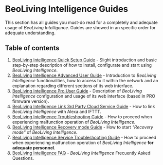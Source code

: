# BeoLiving Intelligence Guides

This section has all guides you must-do read for a completely and adequate usage of _BeoLiving Intelligence_. Guides are showed in an specific order for adequate understanding.

## Table of contents

1. [BeoLiving Intelligence Quick Setup Guide](bli-quick-setup-guide.md) - Slight introduction and basic step-by-step description of how to install, configurate and start using _BeoLiving Intelligence_.  
2. [BeoLiving Intelligence Advanced User Guide](bli-advanced-user-guide.md) - Introduction to _BeoLiving Intelligence_ functionalities, how to access  to it within the network and an explanation regarding different sections of its web interface.
3. [BeoLiving Intelligence Pro User Guide](bli-pro-user-guide.md) - Description of _BeoLiving Intelligence_ configuration and usage of its web interface (based in PRO firmware version).
4. [BeoLiving Intelligence Link 3rd Party Cloud Service Guide](bli-link-third-party-service.md) - How to link _BeoLiving Intelligence_ with Alexa and IFTTT.
5. [BeoLiving Intelligence Troubleshooting Guide](bli-troubleshooting.md) - How to proceed when experiencing malfunction operation of _BeoLiving Intelligence_.
6. [BeoLiving Intelligence Recovery mode Guide](bli-recovery-mode-guide.md) - How to start _"Recovery mode"_ of _BeoLiving Intelligence_.
7. [BeoLiving Intelligence Service Troubleshooting Guide](bli-service-troubleshooting.md) - How to proceed when experiencing malfunction operation of _BeoLiving Intelligence_ **for adequate personnel**. 
8. [BeoLiving Intelligence FAQ](bli-faq.md) - _BeoLiving Intelligence_ Frecuently Asked Questions.
